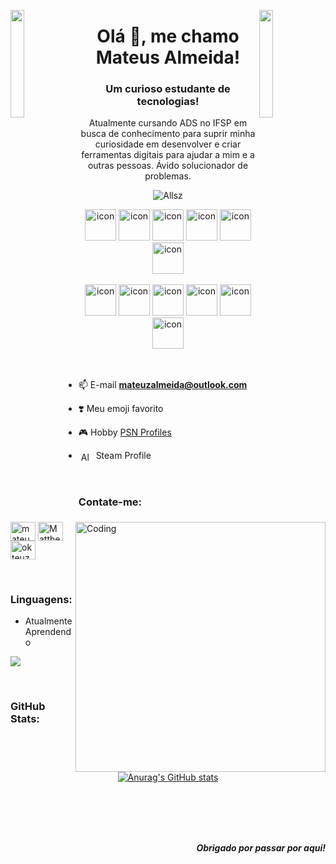 <!-- <img src="https://github.com/user-attachments/assets/18db1bec-aa30-4c8a-a02e-0ad72c854a19" style="background-size: cover;/ background-repeat: no-repeat;/ background-attachment: fixed;/ "> -->
<img align="left" src="https://user-images.githubusercontent.com/65187002/144930161-2f783401-8d27-4fdf-a2f7-cc0ba32f1f1f.gif" width="21%" style="display:inline;"><img align="right" src="https://user-images.githubusercontent.com/65187002/144930161-2f783401-8d27-4fdf-a2f7-cc0ba32f1f1f.gif" width="21%" style="display:inline;">


<h1 align="center">Olá 👋, me chamo Mateus Almeida!</h1>
<h3 align="center">Um curioso estudante de tecnologias!</h3>
<p align="center">Atualmente cursando ADS no IFSP em busca de conhecimento para suprir minha curiosidade em desenvolver e criar ferramentas digitais para ajudar a mim e a outras pessoas. Ávido solucionador de problemas. </p>
<p align="center"> 
 <img src="https://komarev.com/ghpvc/?username=allsz&label=Profile%20views&color=0e75b6&style=flat" alt="Allsz" /> 
<!--  <img src="https://img.shields.io/badge/Languages-Python | Java | PHP | Typescript | Node | React -green.svg" alt="" /> -->
<!--  <img alt="Profile followers" src="https://img.shields.io/github/followers/supuna97"> -->
</p>

<div align="center">
  <img src="https://techstack-generator.vercel.app/java-icon.svg" alt="icon" width="50" height="50" />
  <img src="https://techstack-generator.vercel.app/python-icon.svg" alt="icon" width="50" height="50" />
  <img src="https://techstack-generator.vercel.app/ts-icon.svg" alt="icon" width="50" height="50" />
  <img src="https://techstack-generator.vercel.app/js-icon.svg" alt="icon"width="50" height="50" />
  <img src="https://techstack-generator.vercel.app/react-icon.svg" alt="icon" width="50" height="50" />
 <img src="https://techstack-generator.vercel.app/mysql-icon.svg" alt="icon" width="50" height="50" />
</div>

<br>

<div align="center">
  <img src="https://techstack-generator.vercel.app/docker-icon.svg" alt="icon" width="50" height="50" />
  <img src="https://techstack-generator.vercel.app/aws-icon.svg" alt="icon" width="50" height="50" />
  <img src="https://techstack-generator.vercel.app/github-icon.svg" alt="icon" width="50" height="50" />
  <img src="https://techstack-generator.vercel.app/prettier-icon.svg" alt="icon" width="50" height="50" />
  <img src="https://techstack-generator.vercel.app/restapi-icon.svg" alt="icon" width="50" height="50" />
  <img src="https://techstack-generator.vercel.app/graphql-icon.svg" alt="icon" width="50" height="50" />
</div>

<img align="right" alt="Coding" width="400" src="https://user-images.githubusercontent.com/74038190/229223263-cf2e4b07-2615-4f87-9c38-e37600f8381a.gif">
<br><br>

- 📫 E-mail **mateuzalmeida@outlook.com**

- ❣️ Meu emoji favorito

- 🎮 Hobby <a href="https://psnprofiles.com/theallsz" target="_blank">PSN Profiles</a>

- &nbsp;<a href="https://steamcommunity.com/id/allsz/" target="_blank" ><img align="center" src="https://upload.wikimedia.org/wikipedia/commons/8/83/Steam_icon_logo.svg" alt="Allsz Steam Account" width="16" height="16" style="vertical-align: middle;" /></a>&nbsp;&nbsp;Steam Profile

<br>
<h3 align="left">Contate-me:</h3>
<p align="left">
<a href="https://www.linkedin.com/in/mateus-s-almeida/" target="_blank"><img align="center" src="https://raw.githubusercontent.com/rahuldkjain/github-profile-readme-generator/master/src/images/icons/Social/linked-in-alt.svg" alt="mateusalmeida" height="30" width="40" /></a>
<a href="https://www.youtube.com/@okteus" target="_blank"><img align="center" src="https://raw.githubusercontent.com/rahuldkjain/github-profile-readme-generator/master/src/images/icons/Social/youtube.svg" alt="Matthew Almeida" height="30" width="40" /></a>
<a href="https://www.instagram.com/okteuz/" target="_blank"><img align="center" src="https://raw.githubusercontent.com/rahuldkjain/github-profile-readme-generator/master/src/images/icons/Social/instagram.svg" alt="okteuz" height="30" width="40" /></a>
</p>
<br>

<!-- <img src="https://i.imgur.com/dBaSKWF.gif" height="20" width="100%"> -->

<h3 align="left">Linguagens:</h3>

- Atualmente Aprendendo
<p align="left">
  <a href="https://skillicons.dev">
    <img src="https://skillicons.dev/icons?i=c,css,html,js,steam" />
  </a>
</p>

<br/>

<!-- <img src="https://i.imgur.com/dBaSKWF.gif" height="20" width="100%"> -->

<!-- <img src="https://i.imgur.com/dBaSKWF.gif" height="20" width="100%"> -->

<h3 align="left">GitHub Stats:</h3>
<div align="center">

[![Anurag's GitHub stats](https://github-readme-stats.vercel.app/api?username=allsz)](https://github.com/allsz/github-readme-stats)
<!--img height="180em" -->

<!-- [![GitHub Streak](https://streak-stats.demolab.com/?user=supuna97&theme=midnight-purple)](https://git.io/streak-stats) -->

</div>

<br><br><br><br>

<div align="right">
 <p><strong><em>Obrigado por passar por aqui!</p>
</div>

<!-- <img src="https://i.imgur.com/dBaSKWF.gif" height="20" width="100%"> -->

<!-- <h3 align="left">Activity:</h3>

<img src="https://i.imgur.com/dBaSKWF.gif" height="20" width="100%"> -->


<!-- <img src="https://i.imgur.com/dBaSKWF.gif" height="20" width="100%"> -->
